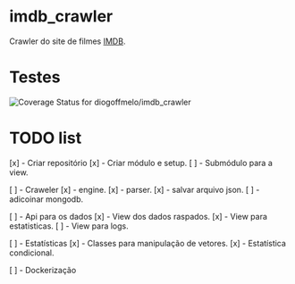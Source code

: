 # imdb_crawler
Crawler do site de filmes [IMDB](https://www.imdb.com/).

# Testes
![Coverage Status for diogoffmelo/imdb_crawler](/media/coverage.svg)


# TODO list

[x] - Criar repositório
    [x] - Criar módulo e setup.
    [ ] - Submódulo para a view.

[ ] - Craweler
    [x] - engine.
    [x] - parser.
    [x] - salvar arquivo json.
    [ ] - adicoinar mongodb.

[ ] - Api para os dados
    [x] - View dos dados raspados.
    [x] - View para estatisticas.
    [ ] - View para logs.

[ ] - Estatísticas
    [x] - Classes para manipulação de vetores.
    [x] - Estatística condicional.

[ ] - Dockerização

